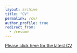 ```yaml
---
layout: archive
title: "CV"
permalink: /cv/
author_profile: true
redirect_from:
  - /resume
---
```


<!--{% include base_path %} -->
<a href="https://saichandchintala.github.io/CV.pdf">Please click here for the latest CV</a>
